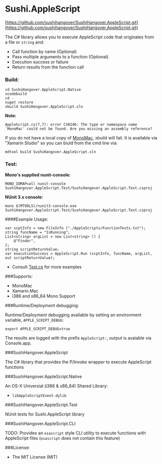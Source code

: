 # Sushi.AppleScript

[https://github.com/sushihangover/SushiHangover.AppleScript.git](https://github.com/sushihangover/SushiHangover.AppleScript.git)

The C# library allows you to execute AppleScript code that originates from a file or `string` and: 

* Call function by name (Optional)
* Pass multiple arguments to a function (Optional)
* Execution success or failure
* Return results from the function call

### Build:

	cd SushiHangover.AppleScript.Native
	xcodebuild
	cd -
	nuget restore
	xbuild SushiHangover.AppleScript.sln
	
**Note:**

	AppleScript.cs(7,7): error CS0246: The type or namespace name `MonoMac' could not be found. Are you missing an assembly reference?

If you do not have a local copy of [MonoMac](https://github.com/mono/monomac), xbuild will fail. It is available via "Xamarin Studio" so you can biuld from the cmd line via:

	mdtool build SushiHangover.AppleScript.sln

### Test:

**Mono's supplied nunit-console:**

	MONO_IOMAP=all nunit-console SushiHangover.AppleScript.Test/SushiHangover.AppleScript.Test.csproj

**NUnit 3.x console:**

	mono $(MTOOLS)/nunit3-console.exe SushiHangover.AppleScript.Test/SushiHangover.AppleScript.Test.csproj


####Example Usage:

	var scptInfo = new FileInfo ("./AppleScripts/FunctionTests.txt");
	string funcName = "IsRunning";
	List<string> argList = new List<string> () {
		@"Finder",
	};
	string scriptReturnValue;
	var executionSuccess = AppleScript.Run (scptInfo, funcName, argList, out scriptReturnValue);

* Consult [Test.cs](https://github.com/sushihangover/Sushi.AppleScript/blob/master/Sushi.AppleScript.Test/Test.cs) for more examples

###Supports:

* MonoMac
* Xamarin.Mac
* i386 and x86_64 Mono Support

###Runtime/Deployment debugging:

Runtime/Deployment debugging available by setting an environment variable, `APPLE_SCRIPT_DEBUG`:

`export APPLE_SCRIPT_DEBUG=true`

The results are logged with the prefix `AppleScript:`, output is avaiable via Console.app.

###SushiHangover.AppleScript

The C# library that provides the P/Invoke wrapper to execute AppleScript functions

###SushiHangover.AppleScript.Native

An OS-X Universial (i386 & x86_64) Shared Library:

* `libAppleScriptEvent.dylib`

###SushiHangover.AppleScript.Test

NUnit tests for Sushi.AppleScript library

###SushiHangover.AppleScript.CLI

TODO: Provides an `osascript` style CLI utility to execute functions with AppleScript files (`osascript` does not contain this feature)

###License:

* The MIT License (MIT)


